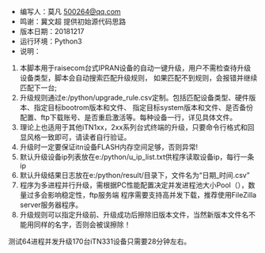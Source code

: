 - 编写人：莫凡 500264@qq.com
- 鸣谢：冀文超 提供初始源代码思路
- 版本日期：20181217
- 运行环境：Python3
- 说明：
1. 本脚本用于raisecom台式IPRAN设备的自动一键升级，用户不需检查待升级设备类型，脚本会自动搜索匹配升级规则，
如果匹配不到规则，会报错并继续匹配下一台;
2. 升级规则通过e:/python/upgrade_rule.csv定制。包括匹配设备类型、硬件版本、指定目标bootrom版本和文件、
指定目标system版本和文件、是否备份配置、ftp下载账号、是否重启激活等。每种设备一行，详见具体文件。
3. 理论上也适用于其他iTN1xx，2xx系列台式终端的升级，只要命令行格式和回显风格一致即可，请读者自行验证。
4. 升级时一定要保证itn设备FLASH内存空间足够，否则异常!
5. 默认升级设备ip列表放在e:/python/u_ip_list.txt供程序读取设备ip，每行一条ip
6. 默认升级结果日志放在e:/python/result/目录下，文件名为“日期_时间.csv”
7. 程序为多进程并行升级，需根据PC性能配置决定并发进程池大小Pool（），数量过多会影响稳定性，ftp服务端
程序需要支持高并发下载，推荐使用FileZilla server服务器程序。
8. 升级规则可以指定升级前、升级成功后擦除旧版本文件，当然新版本文件名不能用同样的名字，否则会被误擦除！

测试64进程并发升级170台iTN331设备只需要28分钟左右。
